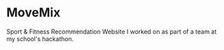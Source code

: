 # MoveMix
Sport &amp; Fitness Recommendation Website I worked on as part of a team at my school's hackathon.


